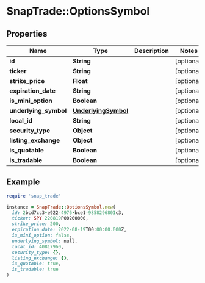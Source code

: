 # SnapTrade::OptionsSymbol

## Properties

| Name | Type | Description | Notes |
| ---- | ---- | ----------- | ----- |
| **id** | **String** |  | [optional] |
| **ticker** | **String** |  | [optional] |
| **strike_price** | **Float** |  | [optional] |
| **expiration_date** | **String** |  | [optional] |
| **is_mini_option** | **Boolean** |  | [optional] |
| **underlying_symbol** | [**UnderlyingSymbol**](UnderlyingSymbol.md) |  | [optional] |
| **local_id** | **String** |  | [optional] |
| **security_type** | **Object** |  | [optional] |
| **listing_exchange** | **Object** |  | [optional] |
| **is_quotable** | **Boolean** |  | [optional] |
| **is_tradable** | **Boolean** |  | [optional] |

## Example

```ruby
require 'snap_trade'

instance = SnapTrade::OptionsSymbol.new(
  id: 2bcd7cc3-e922-4976-bce1-9858296801c3,
  ticker: SPY 220819P00200000,
  strike_price: 200,
  expiration_date: 2022-08-19T00:00:00.000Z,
  is_mini_option: false,
  underlying_symbol: null,
  local_id: 40817960,
  security_type: {},
  listing_exchange: {},
  is_quotable: true,
  is_tradable: true
)
```

